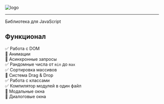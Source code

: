 ![logo](https://i.imgur.com/fldyMvG.png"Орк")
___________
Библиотека для JavaScript

Функционал
-----------
:white_check_mark: Работа с DOM    
:black_square_button: Анимации    
:black_square_button: Асинхронные запросы      
:white_check_mark: Рандомные числа от `min` до `max`      
:white_check_mark: Сортировка массивов    
:black_square_button: Система Drag & Drop    
:white_check_mark: Работа с классами    
:white_check_mark: Компилятор модулей в один файл    
:black_square_button: Модальные окна    
:black_square_button: Диалоговые окна    


